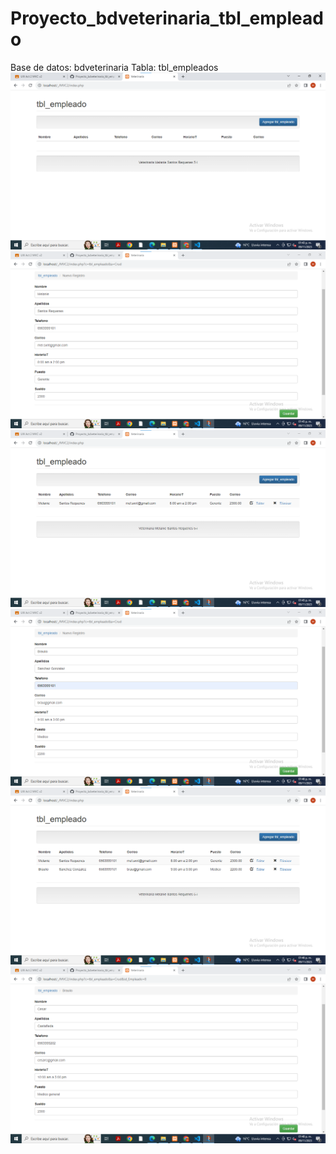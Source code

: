 # Proyecto_bdveterinaria_tbl_empleado
Base de datos: bdveterinaria Tabla: tbl_empleados
![ ](https://github.com/SantosM128/Proyecto_bdveterinaria_tbl_empleado/blob/1153600cbfb3f2e416b4366422c285fb0c5692b9/1.png)
![](https://github.com/SantosM128/Proyecto_bdveterinaria_tbl_empleado/blob/16e72cfc159d53f0140dc548ac0a5c58c5e6b9d4/2.png)
![](https://github.com/SantosM128/Proyecto_bdveterinaria_tbl_empleado/blob/78ca800f487741337775ee0516daa8d62a392d77/3.png)
![](https://github.com/SantosM128/Proyecto_bdveterinaria_tbl_empleado/blob/c10d2f5d1257b15e361edd3a7c1dc97b250959f3/4.png)
![](https://github.com/SantosM128/Proyecto_bdveterinaria_tbl_empleado/blob/f0bf5f87dcc0cfb033541dcf6f711c358be0cb61/5.png)
![](https://github.com/SantosM128/Proyecto_bdveterinaria_tbl_empleado/blob/09e1614a5dd5e69e8c329dacade5afe0c0a5c1b8/6.png)
